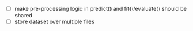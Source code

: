 - [ ] make pre-processing logic in predict() and fit()/evaluate() should be shared
- [ ] store dataset over multiple files
